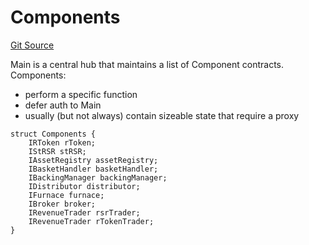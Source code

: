 # Components
[Git Source](https://github.com/larrythecucumber321/protocol/blob/3222eb21fbb20ddd3d3fa2233072dfa96ea3e340/contracts/interfaces/IMain.sol)

Main is a central hub that maintains a list of Component contracts.
Components:
- perform a specific function
- defer auth to Main
- usually (but not always) contain sizeable state that require a proxy


```solidity
struct Components {
    IRToken rToken;
    IStRSR stRSR;
    IAssetRegistry assetRegistry;
    IBasketHandler basketHandler;
    IBackingManager backingManager;
    IDistributor distributor;
    IFurnace furnace;
    IBroker broker;
    IRevenueTrader rsrTrader;
    IRevenueTrader rTokenTrader;
}
```

